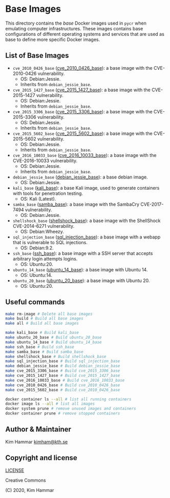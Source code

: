 # Base Images

This directory contains the *base* Docker images used in `pycr` when emulating computer infrastructures. 
These images contains base configurations of different operating systems and services that are used as base to define 
more specific Docker images.

## List of Base Images

- `cve_2010_0426_base` ([cve_2010_0426_base](./cve_2010_0426_base)): a base image with the CVE-2010-0426 vulnerability. 
     - OS: Debian:Jessie. 
     - Inherits from `debian_jessie_base`.
- `cve_2015_1427_base` ([cve_2015_1427_base](./cve_2015_1427_base)): a base image with the CVE-2015-1427 vulnerability. 
     - OS: Debian:Jessie. 
     - Inherits from `debian_jessie_base`.
- `cve_2015_3306_base` ([cve_2015_3306_base](./cve_2015_3306_base)): a base image with the CVE-2015-3306 vulnerability. 
     - OS: Debian:Jessie. 
     - Inherits from `debian_jessie_base`.
- `cve_2015_5602_base` ([cve_2015_5602_base](./cve_2015_5602_base)): a base image with the CVE-2015-5602 vulnerability. 
     - OS: Debian:Jessie. 
     - Inherits from `debian_jessie_base`.
- `cve_2016_10033_base` ([cve_2016_10033_base](./cve_2016_10033_base)): a base image with the CVE-2016-10033 vulnerability.
     - OS: Debian:Jessie. 
     - Inherits from `debian_jessie_base`.
- `debian_jessie_base` ([debian_jessie_base](./debian_jessie_base)): a base debian image. 
     - OS: Debian:Jessie.
- `kali_base` ([kali_base](./kali_base)): a base Kali image, used to generate containers with tools for penetration testing. 
     - OS: Kali (Latest).
- `samba_base` ([samba_base](./samba_base)): a base image with the SambaCry CVE-2017-7494 vulnerability. 
     - OS: Debian:Jessie.
- `shellshock_base` ([shellshock_base](./shellshock_base)): a base image with the ShellShock CVE-2014-6271 vulnerability. 
     - OS: Debian:Wheezy.
- `sql_injection_base` ([sql_injection_base](./sql_injection_base)): a base image with a webapp that is vulnerable to SQL injections. 
     - OS: Debian:9.2.
- `ssh_base` ([ssh_base](./ssh_base)): a base image with a SSH server that accepts arbitrary login attempts logins. 
     - OS: Ubuntu:20.
- `ubuntu_14_base` ([ubuntu_14_base](./ubuntu_14_base)): a base image with Ubuntu 14. 
     - OS: Ubuntu:14.
- `ubuntu_20_base` ([ubuntu_20_base](./ubuntu_20_base)): a base image with Ubuntu 20. 
     - OS: Ubuntu:20.

## Useful commands

```bash
make rm-image # Delete all base images
make build # Build all base images
make all # Build all base images

make kali_base # Build kali_base
make ubuntu_20_base # Build ubuntu_20_base
make ubuntu_14_base # Build ubuntu_14_base
make ssh_base # Build ssh_base
make samba_base # Build samba_base
make shellshock_base # Build shellshock_base
make sql_injection_base # Build sql_injection_base
make debian_jessie_base # Build debian_jessie_base
make cve_2015_3306_base # Build cve_2015_3306_base
make cve_2015_1427_base # Build cve_2015_1427_base
make cve_2016_10033_base # Build cve_2016_10033_base
make cve_2010_0426_base # Build cve_2010_0426_base
make cve_2015_5602_base # Build cve_2010_0426_base

docker container ls --all # list all running containers
docker image ls --all # list all images
docker system prune # remove unused images and containers
docker container prune # remove stopped containers   
```

## Author & Maintainer

Kim Hammar <kimham@kth.se>

## Copyright and license

[LICENSE](LICENSE.md)

Creative Commons

(C) 2020, Kim Hammar